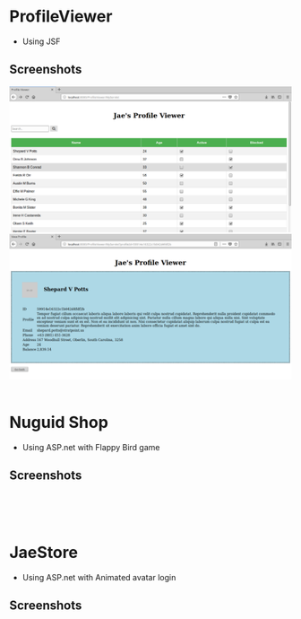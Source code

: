 # ProfileViewer
- Using JSF
## Screenshots
 <img src="https://github.com/JaeNuguid/ProfileViewer/blob/master/ProfileViewer/WebContent/Assets/Screenshots/1.png?raw=true" />
 <br>
  <img src="https://github.com/JaeNuguid/ProfileViewer/blob/master/ProfileViewer/WebContent/Assets/Screenshots/3.png?raw=true" />


 <br>
 <br>

# Nuguid Shop
- Using ASP.net with Flappy Bird game
## Screenshots
 <img src="" />
 <br>
  <img src="" />
  
 <br>
 <br>

# JaeStore
- Using ASP.net with Animated avatar login
## Screenshots
 <img src="" />
 <br>
  <img src="" />

